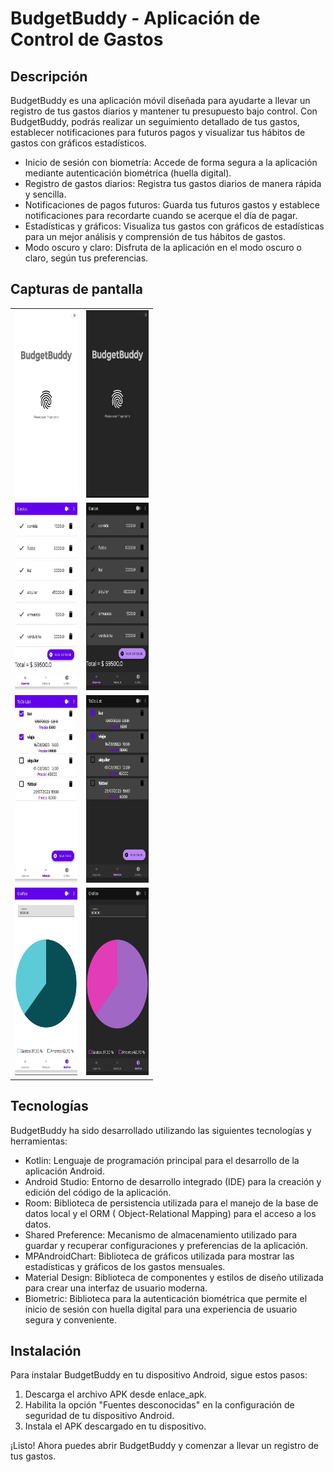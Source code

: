 # **BudgetBuddy - Aplicación de Control de Gastos**

## Descripción

BudgetBuddy es una aplicación móvil diseñada para ayudarte a llevar un registro de tus gastos
diarios
y mantener tu presupuesto bajo control.
Con BudgetBuddy, podrás realizar un seguimiento detallado de tus gastos,
establecer notificaciones para futuros pagos y visualizar tus hábitos de gastos con gráficos
estadísticos.

* Inicio de sesión con biometría: Accede de forma segura a la aplicación mediante autenticación
  biométrica (huella digital).
* Registro de gastos diarios: Registra tus gastos diarios de manera rápida y sencilla.
* Notificaciones de pagos futuros: Guarda tus futuros gastos y establece notificaciones para
  recordarte cuando se acerque el día de pagar.
* Estadísticas y gráficos: Visualiza tus gastos con gráficos de estadísticas para un mejor análisis
  y comprensión de tus hábitos de gastos.
* Modo oscuro y claro: Disfruta de la aplicación en el modo oscuro o claro, según tus preferencias.

## Capturas de pantalla

<table>
  <tr>
    <td align="center">
      <img src="app/src/main/res/drawable/inicio_light.jpeg" alt="Inicio sesion modo light" width="100" height="300">
    </td>
    <td align="center">
      <img src="app/src/main/res/drawable/inicio_dark.jpeg" alt="Inicio sesion modo dark" width="100" height="300">
    </td>
  </tr>

  <tr>
    <td align="center">
      <img src="app/src/main/res/drawable/gastos_light.jpeg" alt="Gastos modo light" width="100" height="300">
    </td>
    <td align="center">
      <img src="app/src/main/res/drawable/gastos_dark.jpeg" alt="Gastos modo dark" width="100" height="300">
    </td>
  </tr>

  <tr>
    <td align="center">
      <img src="app/src/main/res/drawable/list_light.jpeg" alt="ToDo List modo light" width="100" height="300">
    </td>
    <td align="center">
      <img src="app/src/main/res/drawable/list_dark.jpeg" alt="ToDo List modo dark" width="100" height="300">
    </td>
  </tr>

  <tr>
    <td align="center">
      <img src="app/src/main/res/drawable/grafico_light.jpeg" alt="Grafico modo light" width="100" height="300">
    </td>
    <td align="center">
      <img src="app/src/main/res/drawable/grafico_dark.jpeg" alt="Grafico modo dark" width="100" height="300">
    </td>
  </tr>
</table>

## Tecnologías

BudgetBuddy ha sido desarrollado utilizando las siguientes tecnologías y herramientas:

* Kotlin: Lenguaje de programación principal para el desarrollo de la aplicación Android.
* Android Studio: Entorno de desarrollo integrado (IDE) para la creación y edición del código de la
  aplicación.
* Room: Biblioteca de persistencia utilizada para el manejo de la base de datos local y el ORM (
  Object-Relational Mapping) para el acceso a los datos.
* Shared Preference: Mecanismo de almacenamiento utilizado para guardar y recuperar configuraciones
  y preferencias de la aplicación.
* MPAndroidChart: Biblioteca de gráficos utilizada para mostrar las estadísticas y gráficos de los
  gastos mensuales.
* Material Design: Biblioteca de componentes y estilos de diseño utilizada para crear una interfaz
  de usuario moderna.
* Biometric: Biblioteca para la autenticación biométrica que permite el inicio de sesión con huella
  digital para una experiencia de usuario segura y conveniente.

## Instalación

Para instalar BudgetBuddy en tu dispositivo Android, sigue estos pasos:

<ol>
<li>
Descarga el archivo APK desde enlace_apk.
</li>
<li>
Habilita la opción "Fuentes desconocidas" en la configuración de seguridad de tu dispositivo Android.
</li>
<li>
Instala el APK descargado en tu dispositivo.
</li>

</ol>

¡Listo! Ahora puedes abrir BudgetBuddy y comenzar a llevar un registro de tus gastos.

